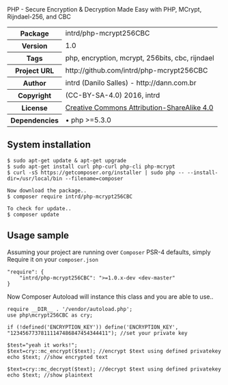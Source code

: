<!-- docbloc -->
<span id='docbloc'>
PHP - Secure Encryption & Decryption Made Easy with PHP, MCrypt, Rijndael-256, and CBC
<table>
<tr>
<th>Package</th>
<td>intrd/php-mcrypt256CBC</td>
</tr>
<tr>
<th>Version</th>
<td>1.0</td>
</tr>
<tr>
<th>Tags</th>
<td>php, encryption, mcrypt, 256bits, cbc, rijndael</td>
</tr>
<tr>
<th>Project URL</th>
<td>http://github.com/intrd/php-mcrypt256CBC</td>
</tr>
<tr>
<th>Author</th>
<td>intrd (Danilo Salles) - http://dann.com.br</td>
<tr>
<th>Copyright</th>
<td>(CC-BY-SA-4.0) 2016, intrd</td>
</tr>
<tr>
<th>License</th>
<td><a href='http://creativecommons.org/licenses/by-sa/4.0'>Creative Commons Attribution-ShareAlike 4.0</a></td>
</tr>
<tr>
<th>Dependencies</th>
<td> &#8226; php >=5.3.0</td>
</tr>
</table>
</span>
<!-- @docbloc 1.1 -->

## System installation
```
$ sudo apt-get update & apt-get upgrade
$ sudo apt-get install curl php-curl php-cli php-mcrypt
$ curl -sS https://getcomposer.org/installer | sudo php -- --install-dir=/usr/local/bin --filename=composer

Now download the package..
$ composer require intrd/php-mcrypt256CBC

To check for update..
$ composer update
```

## Usage sample

Assuming your project are running over `Composer` PSR-4 defaults, simply Require it on your `composer.json`
```
"require": {
    "intrd/php-mcrypt256CBC": ">=1.0.x-dev <dev-master"
}
```
Now Composer Autoload will instance this class and you are able to use..

```
require __DIR__ . '/vendor/autoload.php';
use php\mcrypt256CBC as cry;

if (!defined('ENCRYPTION_KEY')) define('ENCRYPTION_KEY', "12345677378111147486847454344411"); //set your private key

$test="yeah it works!";
$text=cry::mc_encrypt($text); //encrypt $text using defined privatekey
echo $text; //show encrypted text

$text=cry::mc_decrypt($text); //decrypt $text using defined privatekey
echo $text; //show plaintext
```
